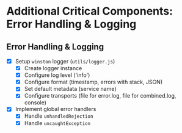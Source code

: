 # Additional Critical Components: Error Handling & Logging

## Error Handling & Logging
- [x] Setup `winston` logger (`utils/logger.js`)
  - [x] Create logger instance
  - [x] Configure log level ('info')
  - [x] Configure format (timestamp, errors with stack, JSON)
  - [x] Set default metadata (service name)
  - [x] Configure transports (file for error.log, file for combined.log, console)
- [x] Implement global error handlers
  - [x] Handle `unhandledRejection`
  - [x] Handle `uncaughtException`